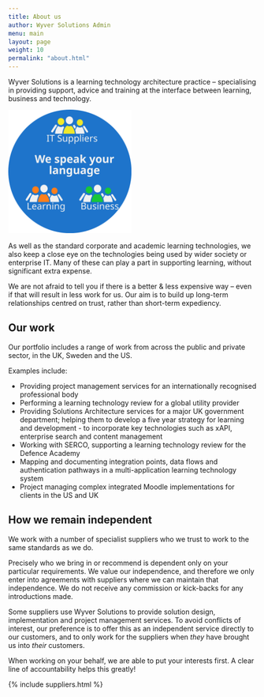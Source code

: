 ```yaml
---
title: About us
author: Wyver Solutions Admin
menu: main
layout: page
weight: 10
permalink: "about.html"
---
```

Wyver Solutions is a learning technology architecture practice &#8211; specialising in providing support, advice and training at the interface between learning, business and technology.

<a data-lightbox="company-profile" href="/assets/images/company-profile-v3.svg"><img src="/assets/images/company-profile-v3.svg" class="alignright" width="250px" alt="Company profile diagram" /></a>

As well as the standard corporate and academic learning technologies, we also keep a close eye on the technologies being used by wider society or enterprise IT. Many of these can play a part in supporting learning, without significant extra expense.

We are not afraid to tell you if there is a better & less expensive way &#8211; even if that will result in less work for us. Our aim is to build up long-term relationships centred on trust, rather than short-term expediency.

## Our work

Our portfolio includes a range of work from across the public and private sector, in the UK, Sweden and the US.

Examples include:

- Providing project management services for an internationally recognised professional body 
- Performing a learning technology review for a global utility provider
- Providing Solutions Architecture services for a major UK government department; helping them to develop a five year strategy for learning and development - to incorporate key technologies such as xAPI, enterprise search and content management
- Working with SERCO, supporting a learning technology review for the Defence Academy
- Mapping and documenting integration points, data flows and authentication pathways in a multi-application learning technology system
- Project managing complex integrated Moodle implementations for clients in the US and UK

## How we remain independent

We work with a number of specialist suppliers who we trust to work to the same standards as we do.

Precisely who we bring in or recommend is dependent only on your particular requirements. We value our independence, and therefore we only enter into agreements with suppliers where we can maintain that independence. We do not receive any commission or kick-backs for any introductions made.

Some suppliers use Wyver Solutions to provide solution design, implementation and project management services. To avoid conflicts of interest, our preference is to offer this as an independent service directly to our customers, and to only work for the suppliers when *they* have brought us into *their* customers.

When working on your behalf, we are able to put your interests first. A clear line of accountability helps this greatly! 

{% include suppliers.html %}




